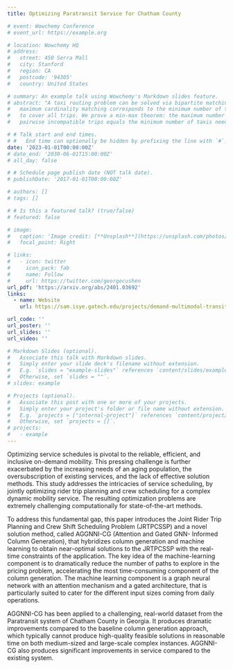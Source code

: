 ```yaml
---
title: Optimizing Paratransit Service for Chatham County

# event: Wowchemy Conference
# event_url: https://example.org

# location: Wowchemy HQ
# address:
#   street: 450 Serra Mall
#   city: Stanford
#   region: CA
#   postcode: '94305'
#   country: United States

# summary: An example talk using Wowchemy's Markdown slides feature.
# abstract: "A taxi routing problem can be solved via bipartite matching, where a
#   maximum cardinality matching corresponds to the minimum number of taxis needed
#   to cover all trips. We prove a min-max theorem: the maximum number of
#   pairwise incompatible trips equals the minimum number of taxis needed."

# # Talk start and end times.
# #   End time can optionally be hidden by prefixing the line with `#`.
date: '2023-01-01T00:00:00Z'
# date_end: '2030-06-01T15:00:00Z'
# all_day: false

# # Schedule page publish date (NOT talk date).
# publishDate: '2017-01-01T00:00:00Z'

# authors: []
# tags: []

# # Is this a featured talk? (true/false)
# featured: false

# image:
#   caption: 'Image credit: [**Unsplash**](https://unsplash.com/photos/bzdhc5b3Bxs)'
#   focal_point: Right

# links:
#   - icon: twitter
#     icon_pack: fab
#     name: Follow
#     url: https://twitter.com/georgecushen
url_pdf: 'https://arxiv.org/abs/2401.03692'
links:
  - name: Website
    url: https://sam.isye.gatech.edu/projects/demand-multimodal-transit-systems/savannah-project

url_code: ''
url_poster: ''
url_slides: ''
url_video: ''

# Markdown Slides (optional).
#   Associate this talk with Markdown slides.
#   Simply enter your slide deck's filename without extension.
#   E.g. `slides = "example-slides"` references `content/slides/example-slides.md`.
#   Otherwise, set `slides = ""`.
# slides: example

# Projects (optional).
#   Associate this post with one or more of your projects.
#   Simply enter your project's folder or file name without extension.
#   E.g. `projects = ["internal-project"]` references `content/project/deep-learning/index.md`.
#   Otherwise, set `projects = []`.
# projects:
#   - example
---
```


Optimizing service schedules is pivotal to the reliable, efficient,
and inclusive on-demand mobility. This pressing challenge is further
exacerbated by the increasing needs of an aging population, the
oversubscription of existing services, and the lack of effective
solution methods.  This study addresses the intricacies of service
scheduling, by jointly optimizing rider trip planning and crew
scheduling for a complex dynamic mobility service. The resulting
optimization problems are extremely challenging computationally for
state-of-the-art methods.

To address this fundamental gap, this paper introduces the Joint Rider
Trip Planning and Crew Shift Scheduling Problem (JRTPCSSP) and a novel
solution method, called AGGNNI-CG (Attention and Gated GNN-
Informed Column Generation), that hybridizes column generation and
machine learning to obtain near-optimal solutions to the JRTPCSSP with
the real-time constraints of the application. The key idea of the
machine-learning component is to dramatically reduce the number of
paths to explore in the pricing problem, accelerating the most
time-consuming component of the column generation. The machine
learning component is a graph neural network with an
attention mechanism and a gated architecture, that is particularly
suited to cater for the different input sizes coming from daily
operations.

AGGNNI-CG has been applied to a challenging, real-world dataset from the
Paratransit system of Chatham County in Georgia. It produces dramatic
improvements compared to the baseline column generation approach,
which typically cannot produce high-quality feasible solutions in reasonable time
on both medium-sized and large-scale complex instances.
AGGNNI-CG also produces significant improvements in service compared to the existing system.